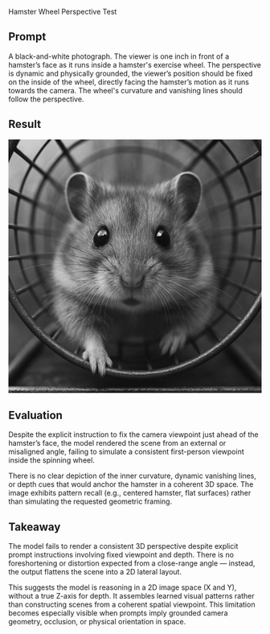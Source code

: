 Hamster Wheel Perspective Test
## Prompt
A black-and-white photograph. The viewer is one inch in front of a hamster’s face as it runs inside a hamster's exercise wheel. The perspective is dynamic and physically grounded, the viewer’s position should be fixed on the inside of the wheel, directly facing the hamster’s motion as it runs towards the camera. The wheel's curvature and vanishing lines should follow the perspective.

## Result
![Hamster wheel test](hamster-pov-wheel.png)

## Evaluation
Despite the explicit instruction to fix the camera viewpoint just ahead of the hamster’s face, the model rendered the scene from an external or misaligned angle, failing to simulate a consistent first-person viewpoint inside the spinning wheel.

There is no clear depiction of the inner curvature, dynamic vanishing lines, or depth cues that would anchor the hamster in a coherent 3D space. The image exhibits pattern recall (e.g., centered hamster, flat surfaces) rather than simulating the requested geometric framing.

## Takeaway
The model fails to render a consistent 3D perspective despite explicit prompt instructions involving fixed viewpoint and depth. There is no foreshortening or distortion expected from a close-range angle — instead, the output flattens the scene into a 2D lateral layout.

This suggests the model is reasoning in a 2D image space (X and Y), without a true Z-axis for depth. It assembles learned visual patterns rather than constructing scenes from a coherent spatial viewpoint. This limitation becomes especially visible when prompts imply grounded camera geometry, occlusion, or physical orientation in space.
